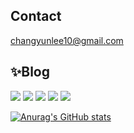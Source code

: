 
## Contact

changyunlee10@gmail.com


## ✨Blog



<img src="https://img.shields.io/badge/CSS3-1572B6?style=flat-square&logo=Css3&logoColor=white"/>
<img src="https://img.shields.io/badge/HTML5-E34F26?style=flat-square&logo=html5&logoColor=white"/>
<img src="https://img.shields.io/badge/Javascript-F7DF1E?style=flat-square&logo=javascript&logoColor=white"/>
<img src="https://img.shields.io/badge/React-61DAFB?style=flat-square&logo=react&logoColor=white"/>
<img src="https://img.shields.io/badge/Next.js-000000?style=flat-square&logo=next.js&logoColor=white"/>


[![Anurag's GitHub stats](https://github-readme-stats.vercel.app/api?username=lgyn10&show_icons=true&theme=radical)](https://github.com/lgyn10/github-readme-stats)
<!--
**lgyn10/lgyn10** is a ✨ _special_ ✨ repository because its `README.md` (this file) appears on your GitHub profile.

Here are some ideas to get you started:

- 🔭 I’m currently working on ...
- 🌱 I’m currently learning ...
- 👯 I’m looking to collaborate on ...
- 🤔 I’m looking for help with ...
- 💬 Ask me about ...
- 📫 How to reach me: ...
- 😄 Pronouns: ...
- ⚡ Fun fact: ...
-->
